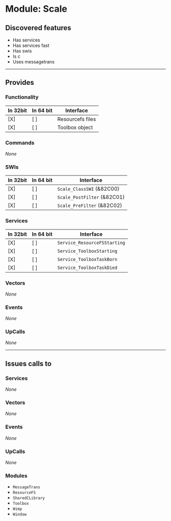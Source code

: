 # Module: Scale

## Discovered features


* Has services
* Has services fast
* Has swis
* Is c
* Uses messagetrans

---

## Provides

### Functionality

| In 32bit | In 64 bit | Interface |
|----------|-----------|-----------|
| [X]      | [ ]       | Resourcefs files |
| [X]      | [ ]       | Toolbox object |

### Commands


*None*


### SWIs


| In 32bit | In 64 bit | Interface |
|----------|-----------|-----------|
| [X]      | [ ]       | `Scale_ClassSWI` (&82C00) |
| [X]      | [ ]       | `Scale_PostFilter` (&82C01) |
| [X]      | [ ]       | `Scale_PreFilter` (&82C02) |


### Services


| In 32bit | In 64 bit | Interface |
|----------|-----------|-----------|
| [X]      | [ ]       | `Service_ResourceFSStarting` |
| [X]      | [ ]       | `Service_ToolboxStarting` |
| [X]      | [ ]       | `Service_ToolboxTaskBorn` |
| [X]      | [ ]       | `Service_ToolboxTaskDied` |


### Vectors


*None*


### Events


*None*


### UpCalls


*None*


---

## Issues calls to

### Services


*None*


### Vectors


*None*


### Events


*None*


### UpCalls


*None*


### Modules


* `MessageTrans`
* `ResourceFS`
* `SharedCLibrary`
* `Toolbox`
* `Wimp`
* `Window`


